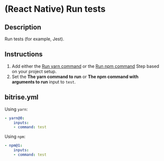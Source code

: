 # (React Native) Run tests

## Description

Run tests (for example, Jest).

## Instructions

1. Add either the [Run yarn command](https://www.bitrise.io/integrations/steps/yarn) or the [Run npm command](https://bitrise.io/integrations/steps/npm) Step based on your project setup.
2. Set the **The yarn command to run** or **The npm command with arguments to run** input to `test`.

## bitrise.yml

Using `yarn`:

```yaml
- yarn@0:
    inputs:
    - command: test
```

Using `npm`:

```yaml
- npm@1:
    inputs:
    - command: test
```

